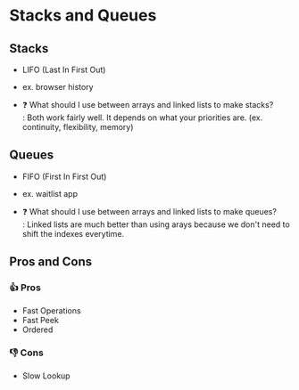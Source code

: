 # Stacks and Queues

## Stacks

-   LIFO (Last In First Out)
-   ex. browser history

-   ❓ What should I use between arrays and linked lists to make stacks? <br/>
    : Both work fairly well. It depends on what your priorities are. (ex. continuity, flexibility, memory)

## Queues

-   FIFO (First In First Out)
-   ex. waitlist app

-   ❓ What should I use between arrays and linked lists to make queues? <br/>
    : Linked lists are much better than using arays because we don't need to shift the indexes everytime.

## Pros and Cons

### 👍 Pros

-   Fast Operations
-   Fast Peek
-   Ordered

### 👎 Cons

-   Slow Lookup
